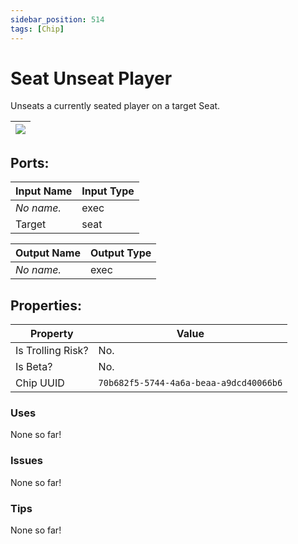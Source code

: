 ```yaml
---
sidebar_position: 514
tags: [Chip]
---
```


# Seat Unseat Player


Unseats a currently seated player on a target Seat.

| ![](https://images-ext-2.discordapp.net/external/MPmIaQzlEPmgGWlgi-WxBBXt0Bjv_zWPkg1y1f_sy3s/https/www.recroomcircuits.com/image/circuit/absolute-value?width=206&height=108) |
|-----|

## Ports:

| Input Name | Input Type |
|-----------|-----------|
| *No name.* | exec |
| Target | seat |

| Output Name | Output Type |
|-----------|-----------|
| *No name.* | exec |

## Properties:

| Property  | Value |
|-------------------|-----------|
| Is Trolling Risk? | No. |
| Is Beta? | No. |
| Chip UUID | `70b682f5-5744-4a6a-beaa-a9dcd40066b6` |

### Uses
None so far!

### Issues
None so far!

### Tips
None so far!
